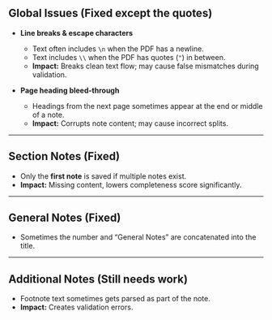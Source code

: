 ## Global Issues (Fixed except the quotes)
- **Line breaks & escape characters**  
  - Text often includes `\n` when the PDF has a newline.  
  - Text includes `\\` when the PDF has quotes (`"`) in between.  
  - **Impact:** Breaks clean text flow; may cause false mismatches during validation.  

- **Page heading bleed-through**  
  - Headings from the next page sometimes appear at the end or middle of a note.  
  - **Impact:** Corrupts note content; may cause incorrect splits.  

---

## Section Notes (Fixed)
- Only the **first note** is saved if multiple notes exist.  
- **Impact:** Missing content, lowers completeness score significantly.  

---

## General Notes (Fixed)
- Sometimes the number and “General Notes” are concatenated into the title.  

---

## Additional Notes (Still needs work)
- Footnote text sometimes gets parsed as part of the note.  
- **Impact:** Creates validation errors.  
